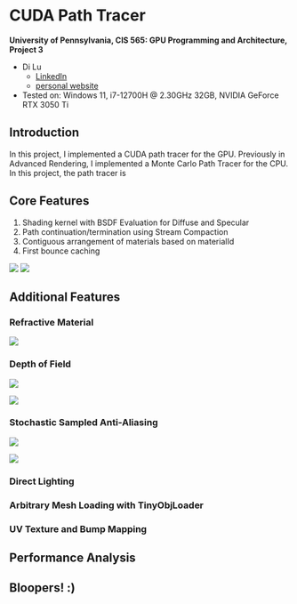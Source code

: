 CUDA Path Tracer
================

**University of Pennsylvania, CIS 565: GPU Programming and Architecture, Project 3**

* Di Lu
  * [LinkedIn](https://www.linkedin.com/in/di-lu-0503251a2/)
  * [personal website](https://www.dluisnothere.com/)
* Tested on: Windows 11, i7-12700H @ 2.30GHz 32GB, NVIDIA GeForce RTX 3050 Ti

## Introduction

In this project, I implemented a CUDA path tracer for the GPU. Previously in Advanced Rendering, I implemented a Monte Carlo Path Tracer for the CPU. In this project, the path tracer is

## Core Features
1. Shading kernel with BSDF Evaluation for Diffuse and Specular
2. Path continuation/termination using Stream Compaction
3. Contiguous arrangement of materials based on materialId
4. First bounce caching

![](img/part1Final.png)
![](img/part1FinalSpecular.png)

## Additional Features
### Refractive Material

![](img/Refractive.png)

### Depth of Field

![](img/noDepthOfField.png)

![](img/depthFieldFinal.png)

### Stochastic Sampled Anti-Aliasing

![](img/noAntialiasing.png)

![](img/antialiasing5000samp.png)

### Direct Lighting
### Arbitrary Mesh Loading with TinyObjLoader
### UV Texture and Bump Mapping

## Performance Analysis

## Bloopers! :)


